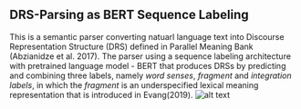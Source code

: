 ## DRS-Parsing as BERT Sequence Labeling
This is a semantic parser converting natuarl language text into Discourse Representation Structure (DRS) defined in Parallel Meaning Bank (Abzianidze et al. 2017). The parser using a sequence labeling architecture with pretrained language model - BERT that produces DRSs by predicting and combining three labels, namely *word senses*, *fragment* and *integration labels*, in which the *fragment* is an underspecified lexical meaning representation that is introduced in Evang(2019).
![alt text]([https://ibb.co/T1XJQXQ)
